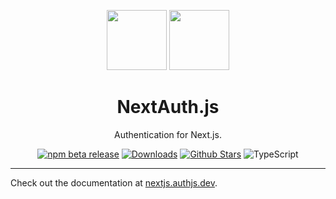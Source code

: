<p align="center">
  <a href="https://nextjs.org" target="_blank"><img height="96px" src="https://authjs.dev/img/etc/nextjs.svg" /></a>
  <a href="https://nextjs.authjs.dev" target="_blank"><img height="96px" src="https://authjs.dev/img/logo-sm.png" /></a>
  <h1 align="center">NextAuth.js</h1>
</p>
<p align="center">
  Authentication for Next.js.
</p>
<p align="center">
  <a href="https://www.npmjs.com/package/next-auth"><img src="https://img.shields.io/npm/v/next-auth/beta?style=flat-square&label=latest&color=purple" alt="npm beta release" /></a>
  <a href="https://www.npmtrends.com/next-auth"><img src="https://img.shields.io/npm/dm/next-auth?style=flat-square&color=cyan" alt="Downloads" /></a>
  <a href="https://github.com/nextauthjs/next-auth/stargazers"><img src="https://img.shields.io/github/stars/nextauthjs/next-auth?style=flat-square&color=orange" alt="Github Stars" /></a>
  <img src="https://shields.io/badge/TypeScript-3178C6?logo=TypeScript&logoColor=fff&style=flat-square" alt="TypeScript" />
</p>

---

Check out the documentation at [nextjs.authjs.dev](https://nextjs.authjs.dev).
